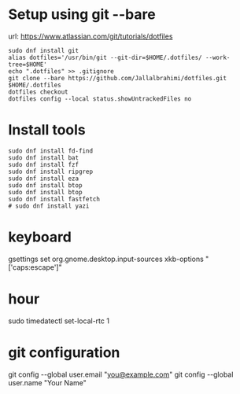 # Setup using git --bare
url: https://www.atlassian.com/git/tutorials/dotfiles

```
sudo dnf install git
alias dotfiles='/usr/bin/git --git-dir=$HOME/.dotfiles/ --work-tree=$HOME'
echo ".dotfiles" >> .gitignore
git clone --bare https://github.com/Jallalbrahimi/dotfiles.git $HOME/.dotfiles
dotfiles checkout
dotfiles config --local status.showUntrackedFiles no
```


# Install tools
```
sudo dnf install fd-find
sudo dnf install bat
sudo dnf install fzf
sudo dnf install ripgrep
sudo dnf install eza
sudo dnf install btop
sudo dnf install btop
sudo dnf install fastfetch
# sudo dnf install yazi
```

# keyboard

gsettings set org.gnome.desktop.input-sources xkb-options "['caps:escape']"
# hour
sudo timedatectl set-local-rtc 1 


# git configuration
  git config --global user.email "you@example.com"
  git config --global user.name "Your Name"
